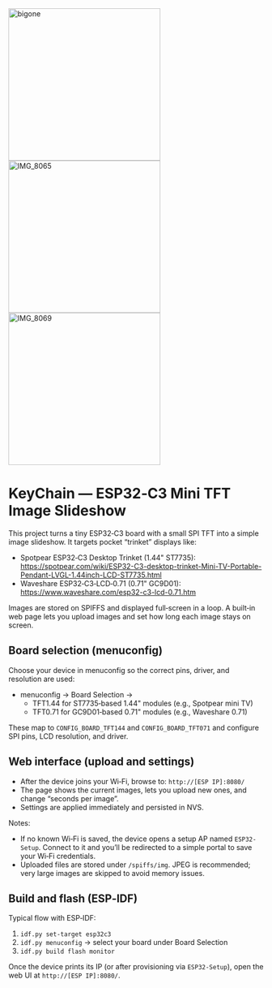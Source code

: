 
<img src="https://github.com/user-attachments/assets/b5a5049d-5f7d-4604-a6b0-9eb1aa825fb7" width="300" alt="bigone">
<img src="https://github.com/user-attachments/assets/28077eb6-7637-490f-af5f-6888c6834309" width="300" alt="IMG_8065">
<img src="https://github.com/user-attachments/assets/42d94e75-f32e-4476-a4ad-b457da8ffe35" width="300" alt="IMG_8069">


# KeyChain — ESP32‑C3 Mini TFT Image Slideshow

This project turns a tiny ESP32‑C3 board with a small SPI TFT into a simple image slideshow. It targets pocket “trinket” displays like:

- Spotpear ESP32‑C3 Desktop Trinket (1.44" ST7735): https://spotpear.com/wiki/ESP32-C3-desktop-trinket-Mini-TV-Portable-Pendant-LVGL-1.44inch-LCD-ST7735.html
- Waveshare ESP32‑C3‑LCD‑0.71 (0.71" GC9D01): https://www.waveshare.com/esp32-c3-lcd-0.71.htm

Images are stored on SPIFFS and displayed full‑screen in a loop. A built‑in web page lets you upload images and set how long each image stays on screen.

## Board selection (menuconfig)

Choose your device in menuconfig so the correct pins, driver, and resolution are used:

- menuconfig → Board Selection →
    - TFT1.44 for ST7735‑based 1.44" modules (e.g., Spotpear mini TV)
    - TFT0.71 for GC9D01‑based 0.71" modules (e.g., Waveshare 0.71)

These map to `CONFIG_BOARD_TFT144` and `CONFIG_BOARD_TFT071` and configure SPI pins, LCD resolution, and driver.

## Web interface (upload and settings)

- After the device joins your Wi‑Fi, browse to: `http://[ESP IP]:8080/`
- The page shows the current images, lets you upload new ones, and change “seconds per image”.
- Settings are applied immediately and persisted in NVS.

Notes:
- If no known Wi‑Fi is saved, the device opens a setup AP named `ESP32-Setup`. Connect to it and you’ll be redirected to a simple portal to save your Wi‑Fi credentials.
- Uploaded files are stored under `/spiffs/img`. JPEG is recommended; very large images are skipped to avoid memory issues.

## Build and flash (ESP‑IDF)

Typical flow with ESP‑IDF:
1) `idf.py set-target esp32c3`
2) `idf.py menuconfig` → select your board under Board Selection
3) `idf.py build flash monitor`

Once the device prints its IP (or after provisioning via `ESP32-Setup`), open the web UI at `http://[ESP IP]:8080/`.
